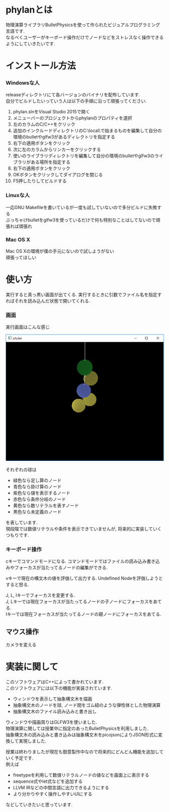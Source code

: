 
# phylanとは
物理演算ライブラリBulletPhysicsを使って作られたビジュアルプログラミング言語です.  
なるべくユーザーがキーボード操作だけでノードなどをストレスなく操作できるようにしていきたいです.  

# インストール方法

### Windowsな人
releaseディレクトリにて各バージョンのバイナリを配布しています.  
自分でビルドしたいっていう人は以下の手順に沿って頑張ってください.  
1. phylan.slnをVisual Studio 2015で開く  
2. メニューバーのプロジェクトからphylanのプロパティを選択  
3. 左のカラムのC/C++をクリック  
4. 追加のインクルードディレクトリのC:\local\で始まるものを編集して自分の環境のbulletやglfw3があるディレクトリを指定する  
5. 右下の適用ボタンをクリック  
5. 次に左のカラムからリンカーをクリックする  
6. 使いのライブラリディレクトリを編集して自分の環境のbulletやglfw3のライブラリがある場所を指定する  
7. 右下の適用ボタンをクリック  
8. OKボタンをクリックしてダイアログを閉じる  
9. F5押したりしてビルドする  

### Linuxな人

一応GNU Makefileを書いているが一度も試していないので多分ビルドに失敗する  
ぶっちゃけbulletをglfw3を使っているだけで何も特別なことはしてないので頑張れば頑張れ

### Mac OS X

Mac OS Xの環境が僕の手元にないので試しようがない  
頑張ってほしい

# 使い方

実行すると真っ黒い画面が出てくる. 実行するときに引数でファイル名を指定すればそれを読み込んだ状態で開いてくれる.  

### 画面

実行画面はこんな感じ

![スクリーンショット](ss.png)

それぞれの球は

* 緑色なら足し算のノード
* 青色なら掛け算のノード
* 紫色なら値を表示するノード
* 赤色なら条件分岐のノード
* 黄色なら数リテラルを表すノード
* 黒色なら未定義のノード

を表しています.  
現段階では数値リテラルや条件を表示できていませんが, 将来的に実装していくつもりです.  

### キーボード操作

cキーでコマンドモードになる.
コマンドモードではファイルの読み込み書き込みやフォーカスが当たってるノードの編集ができる.  

vキーで現在の構文木の値を評価して出力する. Undefined Nodeを評価しようとすると怒る.  

J, L, Iキーでフォーカスを変更する.  
J, Lキーでは現在フォーカスが当たってるノードの子ノードにフォーカスをあてる.  
Iキーでは現在フォーカスが当たってるノードの親ノードにフォーカスをあてる.  

## マウス操作

カメラを変える

# 実装に関して

このソフトウェアはC++によって書かれています.  
このソフトウェアには以下の機能が実装されています.

* ウィンドウを表示して抽象構文木を描画
* 抽象構文木のノードを球, ノード間をゴム紐のような弾性体とした物理演算
* 抽象構文木のファイル読み込みと書き出し

ウィンドウや描画周りはGLFW3を使いました.  
物理演算に関しては授業中に指定のあったBulletPhysicsを利用しました.  
抽象構文木の読み込みと書き込みは抽象構文木をpicojsonによりJSON形式に変換して実現しました.  

授業は終わりましたが現在も鋭意製作中なので将来的にどんどん機能を追加していく予定です.  
例えば

* freetypeを利用して数値リテラルノードの値などを画面上に表示する
* sequence式やlet式などを追加する
* LLVM IRなどの中間言語に出力できるようにする
* より分かりやすく操作しやすいUIにする

などしていきたいと思っています.  

